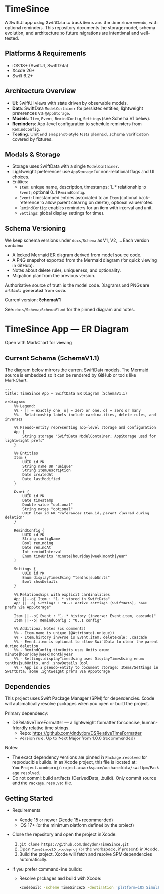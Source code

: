 # TimeSince

A SwiftUI app using SwiftData to track items and the time since events, with optional reminders. This repository documents the storage model, schema evolution, and architecture so future migrations are intentional and well-tested.

## Platforms & Requirements
- iOS 18+ (SwiftUI, SwiftData)
- Xcode 26+
- Swift 6.2+

## Architecture Overview
- **UI**: SwiftUI views with state driven by observable models.
- **Data**: SwiftData `ModelContainer` for persisted entities; lightweight preferences via `@AppStorage`.
- **Models**: `Item`, `Event`, `RemindConfig`, `Settings` (see Schema V1 below).
- **Reminders**: App-level configuration to schedule reminders from `RemindConfig`.
- **Testing**: Unit and snapshot-style tests planned; schema verification covered by fixtures.

## Models & Storage
- Storage uses SwiftData with a single `ModelContainer`.
- Lightweight preferences use `AppStorage` for non-relational flags and UI choices.
- Entities:
  - `Item`: unique name, description, timestamps; 1..* relationship to `Event`; optional 0..1 `RemindConfig`.
  - `Event`: timestamped entries associated to an `Item` (optional back-reference to allow parent clearing on delete), optional value/notes.
  - `RemindConfig`: enables reminders for an item with interval and unit.
  - `Settings`: global display settings for times.

## Schema Versioning
We keep schema versions under `docs/Schema` as V1, V2, ... Each version contains:
- A locked Mermaid ER diagram derived from model source code.
- A PNG snapshot exported from the Mermaid diagram (for quick viewing in GitHub).
- Notes about delete rules, uniqueness, and optionality.
- Migration plan from the previous version.

Authoritative source of truth is the model code. Diagrams and PNGs are artifacts generated from code.

Current version: **SchemaV1**.

See: `docs/Schema/SchemaV1.md` for the pinned diagram and notes.

# TimeSince App — ER Diagram
Open with MarkChart for viewing

## Current Schema (SchemaV1.1)
The diagram below mirrors the current SwiftData models. The Mermaid source is embedded so it can be rendered by GitHub or tools like MarkChart.

```mermaid
---
title: TimeSince App — SwiftData ER Diagram (SchemaV1.1)
---
erDiagram
    %% Legend:
    %% - || = exactly one, o| = zero or one, o{ = zero or many
    %% - Relationship labels include cardinalities, delete rules, and inverses

    %% Pseudo-entity representing app-level storage and configuration
    App {
        String storage "SwiftData ModelContainer; AppStorage used for lightweight prefs"
    }

    %% Entities
    Item {
        UUID id PK
        String name UK "unique"
        String itemDescription
        Date createdAt
        Date lastModified
    }

    Event {
        UUID id PK
        Date timestamp
        Double value "optional"
        String notes "optional"
        UUID item_id FK "references Item.id; parent cleared during deletion"
    }

    RemindConfig {
        UUID id PK
        String configName
        Bool reminding
        Date remindAt
        Int remindInterval
        Enum timeUnits "minute|hour|day|week|month|year"
    }

    Settings {
        UUID id PK
        Enum displayTimesUsing "tenths|subUnits"
        Bool showDetails
    }

    %% Relationships with explicit cardinalities
    App ||--o{ Item : "1..* stored in SwiftData"
    App ||--o| Settings : "0..1 active settings (SwiftData); some prefs via AppStorage"

    Item ||--o{ Event : "1..* history (inverse: Event.item, cascade)"
    Item ||--o| RemindConfig : "0..1 config"

    %% Additional Notes (as comments)
    %% - Item.name is unique (@Attribute(.unique))
    %% - Item.history inverse is Event.item; deleteRule: .cascade
    %% - Event.item is optional to allow SwiftData to clear the parent during deletion
    %% - RemindConfig.timeUnits uses Units enum: minute|hour|day|week|month|year
    %% - Settings.displayTimesUsing uses DisplayTimesUsing enum: tenths|subUnits, and .showDetails Bool
    %% - App is a pseudo-entity to document storage: Items/Settings in SwiftData; some lightweight prefs via AppStorage
```

## Dependencies

This project uses Swift Package Manager (SPM) for dependencies. Xcode will automatically resolve packages when you open or build the project.

Primary dependency:
- DSRelativeTimeFormatter — a lightweight formatter for concise, human-friendly relative time strings.
  - Repo: https://github.com/dndydon/DSRelativeTimeFormatter
  - Version rule: Up to Next Major from 1.0.0 (recommended)

Notes:
- The exact dependency versions are pinned in `Package.resolved` for reproducible builds. In an Xcode project, this file is located at:
  `YourProject.xcodeproj/project.xcworkspace/xcshareddata/swiftpm/Package.resolved`.
- Do not commit build artifacts (DerivedData, .build). Only commit source and the `Package.resolved` file.

## Getting Started

- Requirements:
  - Xcode 15 or newer (Xcode 15+ recommended)
  - iOS 17+ (or the minimum platform defined by the project)

- Clone the repository and open the project in Xcode:
  1. `git clone https://github.com/dndydon/TimeSince.git`
  2. Open `TimeSince25.xcodeproj` (or the workspace, if present) in Xcode.
  3. Build the project. Xcode will fetch and resolve SPM dependencies automatically.

- If you prefer command-line builds:
  - Resolve packages and build with Xcode:
    ```bash
    xcodebuild -scheme TimeSince25 -destination 'platform=iOS Simulator,name=iPhone 15' build
